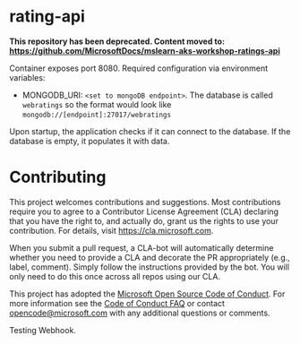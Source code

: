# rating-api

**This repository has been deprecated. Content moved to: https://github.com/MicrosoftDocs/mslearn-aks-workshop-ratings-api**

Container exposes port 8080.
Required configuration via environment variables:

- MONGODB_URI:  `<set to mongoDB endpoint>`. The database is called `webratings` so the format would look like `mongodb://[endpoint]:27017/webratings`

Upon startup, the application checks if it can connect to the database. If the database is empty, it populates it with data.

# Contributing



This project welcomes contributions and suggestions.  Most contributions require you to agree to a
Contributor License Agreement (CLA) declaring that you have the right to, and actually do, grant us
the rights to use your contribution. For details, visit https://cla.microsoft.com.

When you submit a pull request, a CLA-bot will automatically determine whether you need to provide
a CLA and decorate the PR appropriately (e.g., label, comment). Simply follow the instructions
provided by the bot. You will only need to do this once across all repos using our CLA.

This project has adopted the [Microsoft Open Source Code of Conduct](https://opensource.microsoft.com/codeofconduct/).
For more information see the [Code of Conduct FAQ](https://opensource.microsoft.com/codeofconduct/faq/) or
contact [opencode@microsoft.com](mailto:opencode@microsoft.com) with any additional questions or comments.

Testing Webhook.
